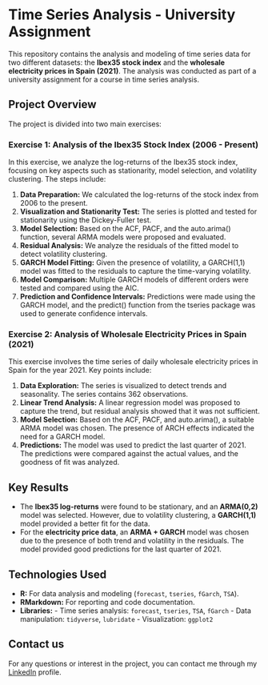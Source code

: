 # Time Series Analysis - University Assignment

This repository contains the analysis and modeling of time series data for two different datasets: the **Ibex35 stock index** and the **wholesale electricity prices in Spain (2021)**. The analysis was conducted as part of a university assignment for a course in time series analysis.

## Project Overview

The project is divided into two main exercises:

### Exercise 1: Analysis of the Ibex35 Stock Index (2006 - Present)
In this exercise, we analyze the log-returns of the Ibex35 stock index, focusing on key aspects such as stationarity, model selection, and volatility clustering. The steps include:

1. **Data Preparation:** We calculated the log-returns of the stock index from 2006 to the present.
2. **Visualization and Stationarity Test:** The series is plotted and tested for stationarity using the Dickey-Fuller test.
3. **Model Selection:** Based on the ACF, PACF, and the auto.arima() function, several ARMA models were proposed and evaluated.
4. **Residual Analysis:** We analyze the residuals of the fitted model to detect volatility clustering.
5. **GARCH Model Fitting:** Given the presence of volatility, a GARCH(1,1) model was fitted to the residuals to capture the time-varying volatility.
6. **Model Comparison:** Multiple GARCH models of different orders were tested and compared using the AIC.
7. **Prediction and Confidence Intervals:** Predictions were made using the GARCH model, and the predict() function from the tseries package was used to generate confidence intervals.

### Exercise 2: Analysis of Wholesale Electricity Prices in Spain (2021)
This exercise involves the time series of daily wholesale electricity prices in Spain for the year 2021. Key points include:

1. **Data Exploration:** The series is visualized to detect trends and seasonality. The series contains 362 observations.
2. **Linear Trend Analysis:** A linear regression model was proposed to capture the trend, but residual analysis showed that it was not sufficient.
3. **Model Selection:** Based on the ACF, PACF, and auto.arima(), a suitable ARMA model was chosen. The presence of ARCH effects indicated the need for a GARCH model.
4. **Predictions:** The model was used to predict the last quarter of 2021. The predictions were compared against the actual values, and the goodness of fit was analyzed.

## Key Results

- The **Ibex35 log-returns** were found to be stationary, and an **ARMA(0,2)** model was selected. However, due to volatility clustering, a **GARCH(1,1)** model provided a better fit for the data.
- For the **electricity price data**, an **ARMA + GARCH** model was chosen due to the presence of both trend and volatility in the residuals. The model provided good predictions for the last quarter of 2021.

## Technologies Used

- **R:** For data analysis and modeling (`forecast`, `tseries`, `fGarch`, `TSA`).
- **RMarkdown:** For reporting and code documentation.
- **Libraries:**
      - Time series analysis: `forecast`, `tseries`, `TSA`, `fGarch`
      - Data manipulation: `tidyverse`, `lubridate`
      - Visualization: `ggplot2`

## Contact us

For any questions or interest in the project, you can contact me through my [LinkedIn](https://www.linkedin.com/in/arnau-urbina-lopez/) profile.

  
